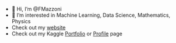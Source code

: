 - 👋 Hi, I’m @FMazzoni
- 👀 I’m interested in Machine Learning, Data Science, Mathematics, Physics
- Check out my [website](https://fmazzoni.github.io/)
- Check out my Kaggle [Portfolio](https://github.com/FMazzoni/Kaggle) or [Profile](https://www.kaggle.com/fernandomazzoni) page



